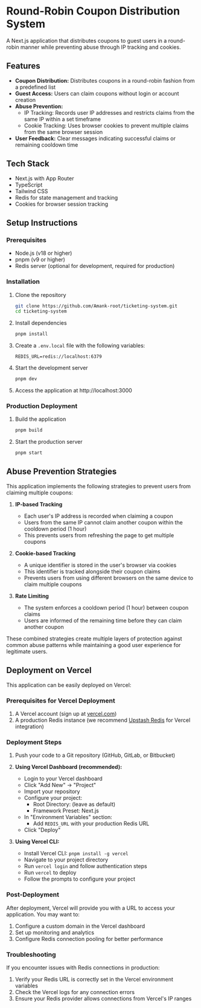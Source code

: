 # Round-Robin Coupon Distribution System

A Next.js application that distributes coupons to guest users in a round-robin manner while preventing abuse through IP tracking and cookies.

## Features

- **Coupon Distribution:** Distributes coupons in a round-robin fashion from a predefined list
- **Guest Access:** Users can claim coupons without login or account creation
- **Abuse Prevention:**
  - IP Tracking: Records user IP addresses and restricts claims from the same IP within a set timeframe
  - Cookie Tracking: Uses browser cookies to prevent multiple claims from the same browser session
- **User Feedback:** Clear messages indicating successful claims or remaining cooldown time

## Tech Stack

- Next.js with App Router
- TypeScript
- Tailwind CSS
- Redis for state management and tracking
- Cookies for browser session tracking

## Setup Instructions

### Prerequisites

- Node.js (v18 or higher)
- pnpm (v9 or higher)
- Redis server (optional for development, required for production)

### Installation

1. Clone the repository
   ```bash
   git clone https://github.com/Amank-root/ticketing-system.git
   cd ticketing-system
   ```

2. Install dependencies
   ```bash
   pnpm install
   ```

3. Create a `.env.local` file with the following variables:
   ```
   REDIS_URL=redis://localhost:6379
   ```

4. Start the development server
   ```bash
   pnpm dev
   ```

5. Access the application at http://localhost:3000

### Production Deployment

1. Build the application
   ```bash
   pnpm build
   ```

2. Start the production server
   ```bash
   pnpm start
   ```

## Abuse Prevention Strategies

This application implements the following strategies to prevent users from claiming multiple coupons:

1. **IP-based Tracking**
   - Each user's IP address is recorded when claiming a coupon
   - Users from the same IP cannot claim another coupon within the cooldown period (1 hour)
   - This prevents users from refreshing the page to get multiple coupons

2. **Cookie-based Tracking**
   - A unique identifier is stored in the user's browser via cookies
   - This identifier is tracked alongside their coupon claims
   - Prevents users from using different browsers on the same device to claim multiple coupons

3. **Rate Limiting**
   - The system enforces a cooldown period (1 hour) between coupon claims
   - Users are informed of the remaining time before they can claim another coupon

These combined strategies create multiple layers of protection against common abuse patterns while maintaining a good user experience for legitimate users.

## Deployment on Vercel

This application can be easily deployed on Vercel:

### Prerequisites for Vercel Deployment

1. A Vercel account (sign up at [vercel.com](https://vercel.com))
2. A production Redis instance (we recommend [Upstash Redis](https://upstash.com) for Vercel integration)

### Deployment Steps

1. Push your code to a Git repository (GitHub, GitLab, or Bitbucket)

2. **Using Vercel Dashboard (recommended):**
   - Login to your Vercel dashboard
   - Click "Add New" → "Project"
   - Import your repository
   - Configure your project:
     - Root Directory: (leave as default)
     - Framework Preset: Next.js
   - In "Environment Variables" section:
     - Add `REDIS_URL` with your production Redis URL
   - Click "Deploy"

3. **Using Vercel CLI:**
   - Install Vercel CLI: `pnpm install -g vercel`
   - Navigate to your project directory
   - Run `vercel login` and follow authentication steps
   - Run `vercel` to deploy
   - Follow the prompts to configure your project

### Post-Deployment

After deployment, Vercel will provide you with a URL to access your application. You may want to:

1. Configure a custom domain in the Vercel dashboard
2. Set up monitoring and analytics
3. Configure Redis connection pooling for better performance

### Troubleshooting

If you encounter issues with Redis connections in production:

1. Verify your Redis URL is correctly set in the Vercel environment variables
2. Check the Vercel logs for any connection errors
3. Ensure your Redis provider allows connections from Vercel's IP ranges
